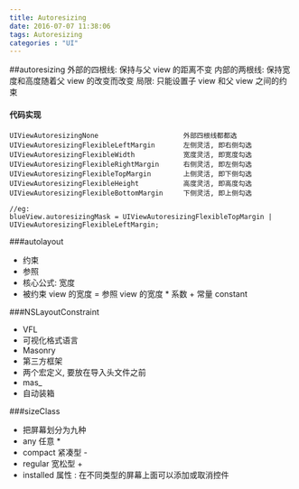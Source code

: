 ```yaml
---
title: Autoresizing
date: 2016-07-07 11:38:06
tags: Autoresizing
categories : "UI"
---
```


##autoresizing
    外部的四根线: 保持与父 view 的距离不变
    内部的两根线: 保持宽度和高度随着父 view 的改变而改变
    局限: 只能设置子 view 和父 view 之间的约束

#### 代码实现

```objc
UIViewAutoresizingNone                     外部四根线都都选
UIViewAutoresizingFlexibleLeftMargin       左侧灵活, 即右侧勾选
UIViewAutoresizingFlexibleWidth            宽度灵活, 即宽度勾选
UIViewAutoresizingFlexibleRightMargin      右侧灵活, 即左侧勾选
UIViewAutoresizingFlexibleTopMargin        上侧灵活, 即下侧勾选
UIViewAutoresizingFlexibleHeight           高度灵活, 即高度勾选
UIViewAutoresizingFlexibleBottomMargin     下侧灵活, 即上侧勾选

//eg:
blueView.autoresizingMask = UIViewAutoresizingFlexibleTopMargin | UIViewAutoresizingFlexibleLeftMargin;
```

###autolayout
- 约束
- 参照
- 核心公式: 宽度
 - 被约束 view 的宽度 = 参照 view 的宽度 * 系数 + 常量 constant

###NSLayoutConstraint
- VFL
 - 可视化格式语言
- Masonry
 - 第三方框架
 - 两个宏定义, 要放在导入头文件之前
 - mas_
 - 自动装箱

###sizeClass
- 把屏幕划分为九种
- any          任意       *
- compact   紧凑型  -
- regular     宽松型  +
- installed 属性 : 在不同类型的屏幕上面可以添加或取消控件
